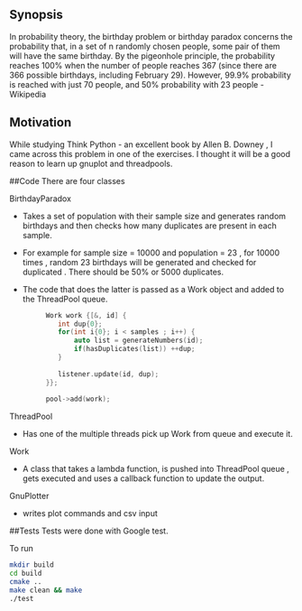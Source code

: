 ## Synopsis
In probability theory, the birthday problem or birthday paradox concerns the probability that, 
in a set of n randomly chosen people, some pair of them will have the same birthday. 
By the pigeonhole principle, the probability reaches 100% when the number of people reaches 367
(since there are 366 possible birthdays, including February 29). However, 99.9% probability is reached with 
just 70 people, and 50% probability with 23 people - Wikipedia

## Motivation
While studying Think Python - an excellent book by Allen B. Downey , I came across this problem in one of the exercises. I thought it will be a good reason to learn up gnuplot and threadpools.

##Code
There are four classes

BirthdayParadox 
- Takes a set of population with their sample size and  generates random birthdays and then checks how many duplicates are present in each sample.
- For example for sample size = 10000 and population = 23  , for 10000 times , random 23 birthdays will be generated and checked for duplicated . There should be 50% or 5000 duplicates. 

- The code that does the latter is passed as a Work object and added to the ThreadPool queue. 

```cpp
         Work work {[&, id] {                                                                                  
            int dup{0};                                                                                       
            for(int i{0}; i < samples ; i++) {                                                                
                auto list = generateNumbers(id);                                                              
                if(hasDuplicates(list)) ++dup;                                                                
            }                                                                                                 
                                                                                                              
            listener.update(id, dup);                                                                         
         }};                                                                                                   
                                                                                                              
         pool->add(work);       
```

ThreadPool 
- Has one of the multiple threads pick up Work from queue and execute it.

Work
- A class that takes a lambda function, is pushed into ThreadPool queue , gets executed and uses a callback function to update the output.

GnuPlotter
- writes plot commands and csv input


##Tests
Tests were done with Google test.

To run
```bash
mkdir build
cd build
cmake ..
make clean && make
./test
```
